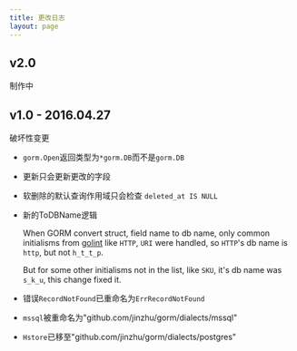 ```yaml
---
title: 更改日志
layout: page
---
```


## v2.0

制作中

## v1.0 - 2016.04.27

破坏性变更

* `gorm.Open`返回类型为`*gorm.DB`而不是`gorm.DB`

* 更新只会更新更改的字段

* 软删除的默认查询作用域只会检查 `deleted_at IS NULL`

* 新的ToDBName逻辑
    
    When GORM convert struct, field name to db name, only common initialisms from [golint](https://github.com/golang/lint/blob/master/lint.go#L702) like `HTTP`, `URI` were handled, so `HTTP`'s db name is `http`, but not `h_t_t_p`.
    
    But for some other initialisms not in the list, like `SKU`, it's db name was `s_k_u`, this change fixed it.

* 错误`RecordNotFound`已重命名为`ErrRecordNotFound`

* `mssql`被重命名为"github.com/jinzhu/gorm/dialects/mssql"

* `Hstore`已移至"github.com/jinzhu/gorm/dialects/postgres"
